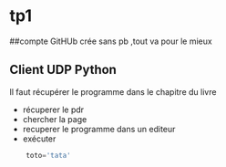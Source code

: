 # tp1
##compte GitHUb
crée sans pb ,tout va pour le mieux

## Client UDP Python 

Il faut récupérer le programme dans le chapitre du livre 

- récuperer le pdr 
- chercher la page 
- recuperer le programme dans un editeur 
- exécuter 

````    python 
    toto='tata'

